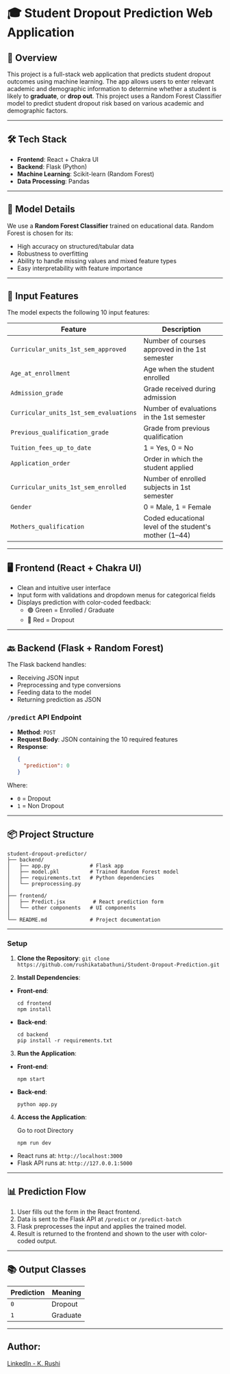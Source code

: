# 🎓 Student Dropout Prediction Web Application

## 🧠 Overview

This project is a full-stack web application that predicts student dropout outcomes using machine learning. The app allows users to enter relevant academic and demographic information to determine whether a student is likely to **graduate**, or **drop out**. This project uses a Random Forest Classifier model to predict student dropout risk based on various academic and demographic factors.


---

## 🛠️ Tech Stack

- **Frontend**: React + Chakra UI  
- **Backend**: Flask (Python)  
- **Machine Learning**: Scikit-learn (Random Forest)  
- **Data Processing**: Pandas  

---

## 🤖 Model Details

We use a **Random Forest Classifier** trained on educational data. Random Forest is chosen for its:
- High accuracy on structured/tabular data
- Robustness to overfitting
- Ability to handle missing values and mixed feature types
- Easy interpretability with feature importance

---

## 📝 Input Features

The model expects the following 10 input features:

| Feature                               | Description |
|---------------------------------------|-------------|
| `Curricular_units_1st_sem_approved`   | Number of courses approved in the 1st semester |
| `Age_at_enrollment`                   | Age when the student enrolled |
| `Admission_grade`                     | Grade received during admission |
| `Curricular_units_1st_sem_evaluations` | Number of evaluations in the 1st semester |
| `Previous_qualification_grade`        | Grade from previous qualification |
| `Tuition_fees_up_to_date`             | 1 = Yes, 0 = No |
| `Application_order`                   | Order in which the student applied |
| `Curricular_units_1st_sem_enrolled`   | Number of enrolled subjects in 1st semester |
| `Gender`                              | 0 = Male, 1 = Female |
| `Mothers_qualification`               | Coded educational level of the student's mother (1–44) |

---

## 🖥️ Frontend (React + Chakra UI)

- Clean and intuitive user interface
- Input form with validations and dropdown menus for categorical fields
- Displays prediction with color-coded feedback:
  - 🟢 Green = Enrolled / Graduate
  - 🔴 Red = Dropout

---

## 🔙 Backend (Flask + Random Forest)

The Flask backend handles:
- Receiving JSON input
- Preprocessing and type conversions
- Feeding data to the model
- Returning prediction as JSON

### `/predict` API Endpoint

- **Method**: `POST`  
- **Request Body**: JSON containing the 10 required features  
- **Response**:
  ```json
  {
    "prediction": 0
  }
  ```

Where:
- `0` = Dropout 
- `1` = Non Dropout  

---

## 📦 Project Structure

```
student-dropout-predictor/
├── backend/
│   ├── app.py             # Flask app
│   ├── model.pkl          # Trained Random Forest model
│   ├── requirements.txt   # Python dependencies
│   └── preprocessing.py   
│
├── frontend/
│   ├── Predict.jsx         # React prediction form
│   └── other components   # UI components
│
└── README.md              # Project documentation
```

---


### Setup
1. **Clone the Repository**:
`git clone https://github.com/rushikatabathuni/Student-Dropout-Prediction.git`

2. **Install Dependencies**:
- **Front-end**:
  ```
  cd frontend
  npm install
  ```
- **Back-end**:
  ```
  cd backend
  pip install -r requirements.txt
  ```

3. **Run the Application**:
- **Front-end**:
  ```
  npm start
  ```
- **Back-end**:
  ```
  python app.py
  ```

4. **Access the Application**:

    Go to root Directory
 
    ```
    npm run dev
    ```

- React runs at: `http://localhost:3000`
- Flask API runs at: `http://127.0.0.1:5000`

---



## 📊 Prediction Flow

1. User fills out the form in the React frontend.
2. Data is sent to the Flask API at `/predict` or `/predict-batch` 
3. Flask preprocesses the input and applies the trained model.
4. Result is returned to the frontend and shown to the user with color-coded output.

---

## 📚 Output Classes

| Prediction | Meaning   |
|------------|-----------|
| `0`        | Dropout   |
| `1`        | Graduate  |

---

## Author:

[LinkedIn - K. Rushi](https://www.linkedin.com/in/rushi-katabathuni-3851072b7/)

